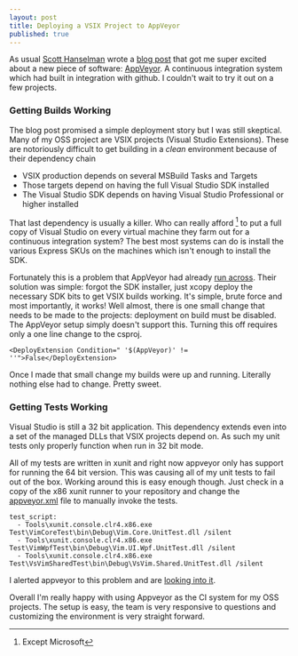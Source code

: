 ```yaml
---
layout: post
title: Deploying a VSIX Project to AppVeyor
published: true
---
```


As usual [Scott Hanselman](http://www.hanselman.com/) wrote a [blog post](http://www.hanselman.com/blog/AppVeyorAGoodContinuousIntegrationSystemIsAJoyToBehold.aspx) that got me super excited about a new piece of software: [AppVeyor](www.appveyor.com).  A continuous integration system which had built in integration with github.  I couldn't wait to try it out on a few projects.

### Getting Builds Working
The blog post promised a simple deployment story but I was still skeptical.  Many of my OSS project are VSIX projects (Visual Studio Extensions).  These are notoriously difficult to get building in a *clean* environment because of their dependency chain

- VSIX production depends on several MSBuild Tasks and Targets
- Those targets depend on having the full Visual Studio SDK installed
- The Visual Studio SDK depends on having Visual Studio Professional or higher installed

That last dependency is usually a killer.  Who can really afford [^1] to put a full copy of Visual Studio on every virtual machine they farm out for a continuous integration system?  The best most systems can do is install the various Express SKUs on the machines which isn't enough to install the SDK.   

Fortunately this is a problem that AppVeyor had already [run across](http://help.appveyor.com/discussions/questions/193-visual-studio-sdk).  Their solution was simple: forgot the SDK installer, just xcopy deploy the necessary SDK bits to get VSIX builds working.  It's simple, brute force and most importantly, it works!  Well almost, there is one small change that needs to be made to the projects: deployment on build must be disabled.  The AppVeyor setup simply doesn't support this.  Turning this off requires only a one line change to the csproj.

```
<DeployExtension Condition=" '$(AppVeyor)' != ''">False</DeployExtension>
```

Once I made that small change my builds were up and running.  Literally nothing else had to change.  Pretty sweet.  

### Getting Tests Working
Visual Studio is still a 32 bit application.  This dependency extends even into a set of the managed DLLs that VSIX projects depend on.  As such my unit tests only properly function when run in 32 bit mode.  

All of my tests are written in xunit and right now appveyor only has support for running the 64 bit version.  This was causing all of my unit tests to fail out of the box.  Working around this is easy enough though.  Just check in a copy of the x86 xunit runner to your repository and change the [appveyor.xml](https://github.com/jaredpar/VsVim/blob/master/appveyor.yml) file to manually invoke the tests.  

```
test_script:
  - Tools\xunit.console.clr4.x86.exe Test\VimCoreTest\bin\Debug\Vim.Core.UnitTest.dll /silent
  - Tools\xunit.console.clr4.x86.exe Test\VimWpfTest\bin\Debug\Vim.UI.Wpf.UnitTest.dll /silent
  - Tools\xunit.console.clr4.x86.exe Test\VsVimSharedTest\bin\Debug\VsVim.Shared.UnitTest.dll /silent
```

I alerted appveyor to this problem and are [looking into it](http://help.appveyor.com/discussions/questions/311-x86-version-of-xunit).

Overall I'm really happy with using Appveyor as the CI system for my OSS projects.  The setup is easy, the team is very responsive to questions and customizing the environment is very straight forward.  

[^1]: Except Microsoft